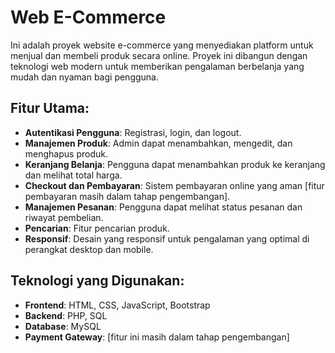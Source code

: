 ﻿# Web E-Commerce
 
Ini adalah proyek website e-commerce yang menyediakan platform untuk menjual dan membeli produk secara online. Proyek ini dibangun dengan teknologi web modern untuk memberikan pengalaman berbelanja yang mudah dan nyaman bagi pengguna.

## Fitur Utama:
- **Autentikasi Pengguna**: Registrasi, login, dan logout.
- **Manajemen Produk**: Admin dapat menambahkan, mengedit, dan menghapus produk.
- **Keranjang Belanja**: Pengguna dapat menambahkan produk ke keranjang dan melihat total harga.
- **Checkout dan Pembayaran**: Sistem pembayaran online yang aman [fitur pembayaran masih dalam tahap pengembangan].
- **Manajemen Pesanan**: Pengguna dapat melihat status pesanan dan riwayat pembelian.
- **Pencarian**: Fitur pencarian produk.
- **Responsif**: Desain yang responsif untuk pengalaman yang optimal di perangkat desktop dan mobile.

## Teknologi yang Digunakan:
- **Frontend**: HTML, CSS, JavaScript, Bootstrap
- **Backend**: PHP, SQL
- **Database**: MySQL
- **Payment Gateway**: [fitur ini masih dalam tahap pengembangan]
